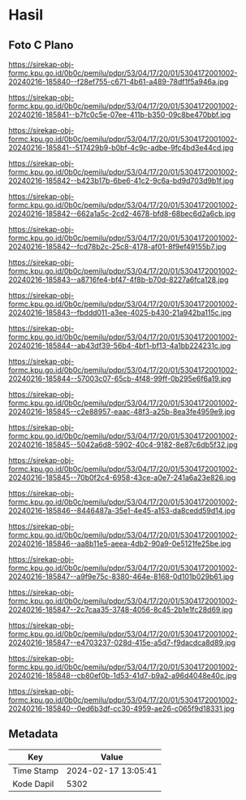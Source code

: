 # Hasil

## Foto C Plano

https://sirekap-obj-formc.kpu.go.id/0b0c/pemilu/pdpr/53/04/17/20/01/5304172001002-20240216-185840--f28ef755-c671-4b61-a489-78df1f5a946a.jpg

https://sirekap-obj-formc.kpu.go.id/0b0c/pemilu/pdpr/53/04/17/20/01/5304172001002-20240216-185841--b7fc0c5e-07ee-411b-b350-09c8be470bbf.jpg

https://sirekap-obj-formc.kpu.go.id/0b0c/pemilu/pdpr/53/04/17/20/01/5304172001002-20240216-185841--517429b9-b0bf-4c9c-adbe-9fc4bd3e44cd.jpg

https://sirekap-obj-formc.kpu.go.id/0b0c/pemilu/pdpr/53/04/17/20/01/5304172001002-20240216-185842--b423b17b-6be6-41c2-9c6a-bd9d703d9b1f.jpg

https://sirekap-obj-formc.kpu.go.id/0b0c/pemilu/pdpr/53/04/17/20/01/5304172001002-20240216-185842--662a1a5c-2cd2-4678-bfd8-68bec6d2a6cb.jpg

https://sirekap-obj-formc.kpu.go.id/0b0c/pemilu/pdpr/53/04/17/20/01/5304172001002-20240216-185842--fcd78b2c-25c8-4178-af01-8f9ef49155b7.jpg

https://sirekap-obj-formc.kpu.go.id/0b0c/pemilu/pdpr/53/04/17/20/01/5304172001002-20240216-185843--a8716fe4-bf47-4f8b-b70d-8227a6fca128.jpg

https://sirekap-obj-formc.kpu.go.id/0b0c/pemilu/pdpr/53/04/17/20/01/5304172001002-20240216-185843--fbddd011-a3ee-4025-b430-21a942ba115c.jpg

https://sirekap-obj-formc.kpu.go.id/0b0c/pemilu/pdpr/53/04/17/20/01/5304172001002-20240216-185844--ab43df39-56b4-4bf1-bf13-4a1bb224231c.jpg

https://sirekap-obj-formc.kpu.go.id/0b0c/pemilu/pdpr/53/04/17/20/01/5304172001002-20240216-185844--57003c07-65cb-4f48-99ff-0b295e6f6a19.jpg

https://sirekap-obj-formc.kpu.go.id/0b0c/pemilu/pdpr/53/04/17/20/01/5304172001002-20240216-185845--c2e88957-eaac-48f3-a25b-8ea3fe4959e9.jpg

https://sirekap-obj-formc.kpu.go.id/0b0c/pemilu/pdpr/53/04/17/20/01/5304172001002-20240216-185845--5042a6d8-5902-40c4-9182-8e87c6db5f32.jpg

https://sirekap-obj-formc.kpu.go.id/0b0c/pemilu/pdpr/53/04/17/20/01/5304172001002-20240216-185845--70b0f2c4-6958-43ce-a0e7-241a6a23e826.jpg

https://sirekap-obj-formc.kpu.go.id/0b0c/pemilu/pdpr/53/04/17/20/01/5304172001002-20240216-185846--8446487a-35e1-4e45-a153-da8cedd59d14.jpg

https://sirekap-obj-formc.kpu.go.id/0b0c/pemilu/pdpr/53/04/17/20/01/5304172001002-20240216-185846--aa8b11e5-aeea-4db2-90a9-0e5121fe25be.jpg

https://sirekap-obj-formc.kpu.go.id/0b0c/pemilu/pdpr/53/04/17/20/01/5304172001002-20240216-185847--a9f9e75c-8380-464e-8168-0d101b029b61.jpg

https://sirekap-obj-formc.kpu.go.id/0b0c/pemilu/pdpr/53/04/17/20/01/5304172001002-20240216-185847--2c7caa35-3748-4056-8c45-2b1e1fc28d69.jpg

https://sirekap-obj-formc.kpu.go.id/0b0c/pemilu/pdpr/53/04/17/20/01/5304172001002-20240216-185847--e4703237-028d-415e-a5d7-f9dacdca8d89.jpg

https://sirekap-obj-formc.kpu.go.id/0b0c/pemilu/pdpr/53/04/17/20/01/5304172001002-20240216-185848--cb80ef0b-1d53-41d7-b9a2-a96d4048e40c.jpg

https://sirekap-obj-formc.kpu.go.id/0b0c/pemilu/pdpr/53/04/17/20/01/5304172001002-20240216-185840--0ed6b3df-cc30-4959-ae26-c065f9d18331.jpg


## Metadata

| Key        | Value               |
| ---------- | ------------------- |
| Time Stamp | 2024-02-17 13:05:41 |
| Kode Dapil | 5302                |



